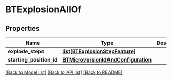 # BTExplosionAllOf

## Properties
Name | Type | Description | Notes
------------ | ------------- | ------------- | -------------
**explode_steps** | [**list[BTExplosionStepFeature]**](BTExplosionStepFeature.md) |  | [optional] 
**starting_position_id** | [**BTMicroversionIdAndConfiguration**](BTMicroversionIdAndConfiguration.md) |  | [optional] 

[[Back to Model list]](../README.md#documentation-for-models) [[Back to API list]](../README.md#documentation-for-api-endpoints) [[Back to README]](../README.md)


